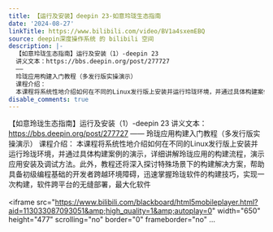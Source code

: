 ```yaml
---
title: 【运行及安装】deepin 23-如意玲珑生态指南
date: '2024-08-27'
linkTitle: https://www.bilibili.com/video/BV1a4sxemEBQ
source: deepin深度操作系统 的 bilibili 空间
description: |-
  【如意玲珑生态指南】运行及安装（1）-deepin 23
  讲义文本：https://bbs.deepin.org/post/277727
  ——
  玲珑应用构建入门教程（多发行版实操演示）
  课程介绍：
  本课程将系统性地介绍如何在不同的Linux发行版上安装并运行玲珑环境，并通过具体构建案例的演示，详细讲解玲珑应用的构建流程，演示应用安装及调试方法。此外，教程还将深入探讨特殊场景下的构建解决方案，帮助具备初级编程基础的开发者跨越环境障碍，迅速掌握玲珑软件的构建技巧，实现一次构建，软件跨平台的无缝部署，最大化软件<br><br><iframe src="https://www.bilibili.com/blackboard/html5mobileplayer.html?aid=113033087093051&amp;high_quality=1&amp;autoplay=0" width="650" height="477" scrolling="no" border="0" frameborder="no" ...
disable_comments: true
---
```

【如意玲珑生态指南】运行及安装（1）-deepin 23
讲义文本：https://bbs.deepin.org/post/277727
——
玲珑应用构建入门教程（多发行版实操演示）
课程介绍：
本课程将系统性地介绍如何在不同的Linux发行版上安装并运行玲珑环境，并通过具体构建案例的演示，详细讲解玲珑应用的构建流程，演示应用安装及调试方法。此外，教程还将深入探讨特殊场景下的构建解决方案，帮助具备初级编程基础的开发者跨越环境障碍，迅速掌握玲珑软件的构建技巧，实现一次构建，软件跨平台的无缝部署，最大化软件<br><br><iframe src="https://www.bilibili.com/blackboard/html5mobileplayer.html?aid=113033087093051&amp;high_quality=1&amp;autoplay=0" width="650" height="477" scrolling="no" border="0" frameborder="no" ...